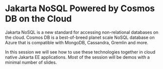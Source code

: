 # Jakarta NoSQL Powered by Cosmos DB on the Cloud

Jakarta NoSQL is a new standard for accessing non-relational databases on the cloud. Cosmos DB is a best-of-breed planet scale NoSQL database on Azure that is compatible 
with MongoDB, Cassandra, Gremlin and more.

In this session we will see how to use these technologies together in cloud native Jakarta EE applications. Most of the session will be demos with a minimal number of slides.
